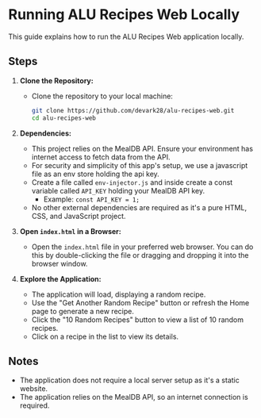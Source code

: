 # Running ALU Recipes Web Locally

This guide explains how to run the ALU Recipes Web application locally.

## Steps

1.  **Clone the Repository:**
    * Clone the repository to your local machine:
      <br/>

      ```bash
      git clone https://github.com/devark28/alu-recipes-web.git
      cd alu-recipes-web
      ```
3.  **Dependencies:**
    * This project relies on the MealDB API. Ensure your environment has internet access to fetch data from the API.
    * For security and simplicity of this app's setup, we use a javascript file as an env store holding the api key.
    * Create a file called `env-injector.js` and inside create a const variable called `API_KEY` holding your MealDB API key.
      * Example: `const API_KEY = 1;`
    * No other external dependencies are required as it's a pure HTML, CSS, and JavaScript project.

4.  **Open `index.html` in a Browser:**
    * Open the `index.html` file in your preferred web browser. You can do this by double-clicking the file or dragging and dropping it into the browser window.

5.  **Explore the Application:**
    * The application will load, displaying a random recipe.
    * Use the "Get Another Random Recipe" button or refresh the Home page to generate a new recipe.
    * Click the "10 Random Recipes" button to view a list of 10 random recipes.
    * Click on a recipe in the list to view its details.

## Notes

* The application does not require a local server setup as it's a static website.
* The application relies on the MealDB API, so an internet connection is required.
